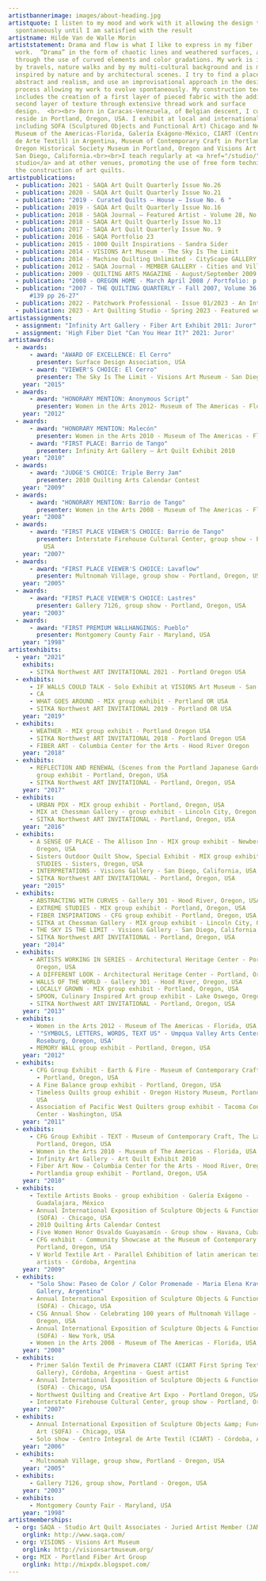 ```yaml
---
artistbannerimage: images/about-heading.jpg
artistquote: I listen to my mood and work with it allowing the design to evolve
  spontaneously until I am satisfied with the result
artistname: Hilde Van de Walle Morin
artiststatement: Drama and flow is what I like to express in my fiber
  work.  “Drama” in the form of chaotic lines and weathered surfaces, and “flow”
  through the use of curved elements and color gradations. My work is influenced
  by travels, nature walks and by my multi-cultural background and is mainly
  inspired by nature and by architectural scenes. I try to find a place between
  abstract and realism, and use an improvisational approach in the design
  process allowing my work to evolve spontaneously. My construction technique
  includes the creation of a first layer of pieced fabric with the addition of a
  second layer of texture through extensive thread work and surface
  design.  <br><br> Born in Caracas-Venezuela, of Belgian descent, I currently
  reside in Portland, Oregon, USA. I exhibit at local and international venues
  including SOFA (Sculptured Objects and Functional Art) Chicago and New York,
  Museum of the Americas-Florida, Galería Exágono-México, CIART (Centro Integral
  de Arte Textil) in Argentina, Museum of Contemporary Craft in Portland-Oregon,
  Oregon Historical Society Museum in Portland, Oregon and Visions Art Museum in
  San Diego, California.<br><br>I teach regularly at <a href="/studio/">my
  studio</a> and at other venues, promoting the use of free form techniques in
  the construction of art quilts.
artistpublications:
  - publication: 2021 - SAQA Art Quilt Quarterly Issue No.26
  - publication: 2020 - SAQA Art Quilt Quarterly Issue No.21
  - publication: "2019 - Curated Quilts – House – Issue No. 6 "
  - publication: 2019 - SAQA Art Quilt Quarterly Issue No.16
  - publication: 2018 - SAQA Journal – Featured Artist - Volume 28, No.1
  - publication: 2018 - SAQA Art Quilt Quarterly Issue No.13
  - publication: 2017 - SAQA Art Quilt Quarterly Issue No. 9
  - publication: 2016 - SAQA Portfolio 23
  - publication: 2015 - 1000 Quilt Inspirations - Sandra Sider
  - publication: 2014 - VISIONS Art Museum - The Sky Is The Limit
  - publication: 2014 - Machine Quilting Unlimited - CityScape GALLERY
  - publication: 2012 - SAQA Journal - MEMBER GALLERY - Cities and Villages - Fall 2012
  - publication: 2009 - QUILTING ARTS MAGAZINE - August/September 2009
  - publication: "2008 - OREGON HOME - March April 2008 / Portfolio: p 18"
  - publication: "2007 - THE QUILTING QUARTERLY - Fall 2007, Volume 36 / Number 3 /
      #139 pp 26-27"
  - publication: 2022 - Patchwork Professional - Issue 01/2023 - An Interview
  - publication: 2023 - Art Quilting Studio - Spring 2023 - Featured work
artistassignments:
  - assignment: "Infinity Art Gallery - Fiber Art Exhibit 2011: Juror"
  - assignment: 'High Fiber Diet "Can You Hear It?" 2021: Juror'
artistawards:
  - awards:
      - award: "AWARD OF EXCELLENCE: El Cerro"
        presenter: Surface Design Association, USA
      - award: "VIEWER'S CHOICE: El Cerro"
        presenter: The Sky Is The Limit - Visions Art Museum - San Diego, California, USA
    year: "2015"
  - awards:
      - award: "HONORARY MENTION: Anonymous Script"
        presenter: Women in the Arts 2012- Museum of The Americas - Florida, USA
    year: "2012"
  - awards:
      - award: "HONORARY MENTION: Malecón"
        presenter: Women in the Arts 2010 - Museum of The Americas - Florida, USA
      - award: "FIRST PLACE: Barrio de Tango"
        presenter: Infinity Art Gallery – Art Quilt Exhibit 2010
    year: "2010"
  - awards:
      - award: "JUDGE'S CHOICE: Triple Berry Jam"
        presenter: 2010 Quilting Arts Calendar Contest
    year: "2009"
  - awards:
      - award: "HONORARY MENTION: Barrio de Tango"
        presenter: Women in the Arts 2008 - Museum of The Americas - Florida, USA
    year: "2008"
  - awards:
      - award: "FIRST PLACE VIEWER'S CHOICE: Barrio de Tango"
        presenter: Interstate Firehouse Cultural Center, group show - Portland, Oregon,
          USA
    year: "2007"
  - awards:
      - award: "FIRST PLACE VIEWER'S CHOICE: Lavaflow"
        presenter: Multnomah Village, group show - Portland, Oregon, USA
    year: "2005"
  - awards:
      - award: "FIRST PLACE VIEWER'S CHOICE: Lastres"
        presenter: Gallery 7126, group show - Portland, Oregon, USA
    year: "2003"
  - awards:
      - award: "FIRST PREMIUM WALLHANGINGS: Pueblo"
        presenter: Montgomery County Fair - Maryland, USA
    year: "1998"
artistexhibits:
  - year: "2021"
    exhibits:
      - SITKA Northwest ART INVITATIONAL 2021 - Portland Oregon USA
  - exhibits:
      - IF WALLS COULD TALK - Solo Exhibit at VISIONS Art Museum - San Diego
      - CA
      - WHAT GOES AROUND - MIX group exhibit - Portland OR USA
      - SITKA Northwest ART INVITATIONAL 2019 - Portland OR USA
    year: "2019"
  - exhibits:
      - WEATHER - MIX group exhibit - Portland Oregon USA
      - SITKA Northwest ART INVITATIONAL 2018 - Portland Oregon USA
      - FIBER ART - Columbia Center for the Arts - Hood River Oregon
    year: "2018"
  - exhibits:
      - REFLECTION AND RENEWAL (Scenes from the Portland Japanese Garden) - MIX
        group exhibit - Portland, Oregon, USA
      - SITKA Northwest ART INVITATIONAL - Portland, Oregon, USA
    year: "2017"
  - exhibits:
      - URBAN PDX - MIX group exhibit - Portland, Oregon, USA
      - MIX at Chessman Gallery - group exhibit - Lincoln City, Oregon, USA
      - SITKA Northwest ART INVITATIONAL - Portland, Oregon, USA
    year: "2016"
  - exhibits:
      - A SENSE OF PLACE - The Allison Inn - MIX group exhibit - Newberg,
        Oregon, USA
      - Sisters Outdoor Quilt Show, Special Exhibit - MIX group exhibit EXTREME
        STUDIES - Sisters, Oregon, USA
      - INTERPRETATIONS - Visions Gallery - San Diego, California, USA
      - SITKA Northwest ART INVITATIONAL - Portland, Oregon, USA
    year: "2015"
  - exhibits:
      - ABSTRACTING WITH CURVES - Gallery 301 - Hood River, Oregon, USA
      - EXTREME STUDIES - MIX group exhibit - Portland, Oregon, USA
      - FIBER INSPIRATIONS - CFG group exhibit - Portland, Oregon, USA
      - SITKA at Chessman Gallery - MIX group exhibit - Lincoln City, Oregon, USA
      - THE SKY IS THE LIMIT - Visions Gallery - San Diego, California, USA
      - SITKA Northwest ART INVITATIONAL - Portland, Oregon, USA
    year: "2014"
  - exhibits:
      - ARTISTS WORKING IN SERIES - Architectural Heritage Center - Portland,
        Oregon, USA
      - A DIFFERENT LOOK - Architectural Heritage Center - Portland, Oregon, USA
      - WALLS OF THE WORLD - Gallery 301 - Hood River, Oregon, USA
      - LOCALLY GROWN - MIX group exhibit - Portland, Oregon, USA
      - SPOON, Culinary Inspired Art group exhibit - Lake Oswego, Oregon, USA
      - SITKA Northwest ART INVITATIONAL - Portland, Oregon, USA
    year: "2013"
  - exhibits:
      - Women in the Arts 2012 - Museum of The Americas - Florida, USA
      - '"SYMBOLS, LETTERS, WORDS, TEXT US" - Umpqua Valley Arts Center -
        Roseburg, Oregon, USA'
      - MEMORY WALL group exhibit - Portland, Oregon, USA
    year: "2012"
  - exhibits:
      - CFG Group Exhibit - Earth & Fire - Museum of Contemporary Craft, The Lab
        - Portland, Oregon, USA
      - A Fine Balance group exhibit - Portland, Oregon, USA
      - Timeless Quilts group exhibit - Oregon History Museum, Portland, Oregon,
        USA
      - Association of Pacific West Quilters group exhibit - Tacoma Convention
        Center - Washington, USA
    year: "2011"
  - exhibits:
      - CFG Group Exhibit - TEXT - Museum of Contemporary Craft, The Lab -
        Portland, Oregon, USA
      - Women in the Arts 2010 - Museum of The Americas - Florida, USA
      - Infinity Art Gallery - Art Quilt Exhibit 2010
      - Fiber Art Now - Columbia Center for the Arts - Hood River, Oregon, USA
      - Portlandia group exhibit - Portland, Oregon, USA
    year: "2010"
  - exhibits:
      - Textile Artists Books - group exhibition - Galería Exágono -
        Guadalajara, México
      - Annual International Exposition of Sculpture Objects & Functional Art
        (SOFA) - Chicago, USA
      - 2010 Quilting Arts Calendar Contest
      - Five Women Honor Osvaldo Guayasamín - Group show - Havana, Cuba<
      - CFG exhibit - Community Showcase at the Museum of Contemporary Craft -
        Portland, Oregon, USA
      - V World Textile Art - Parallel Exhibition of latin american textile
        artists - Córdoba, Argentina
    year: "2009"
  - exhibits:
      - "Solo Show: Paseo de Color / Color Promenade - Maria Elena Kravetz
        Gallery, Argentina"
      - Annual International Exposition of Sculpture Objects & Functional Art
        (SOFA) - Chicago, USA
      - CSG Annual Show - Celebrating 100 years of Multnomah Village - Portland,
        Oregon, USA
      - Annual International Exposition of Sculpture Objects & Functional Art
        (SOFA) - New York, USA
      - Women in the Arts 2008 - Museum of The Americas - Florida, USA
    year: "2008"
  - exhibits:
      - Primer Salón Textil de Primavera CIART (CIART First Spring Textile
        Gallery), Córdoba, Argentina - Guest artist
      - Annual International Exposition of Sculpture Objects & Functional Art
        (SOFA) - Chicago, USA
      - Northwest Quilting and Creative Art Expo - Portland Oregon, USA
      - Interstate Firehouse Cultural Center, group show - Portland, Oregon, USA
    year: "2007"
  - exhibits:
      - Annual International Exposition of Sculpture Objects &amp; Functional
        Art (SOFA) - Chicago, USA
      - Solo show - Centro Integral de Arte Textil (CIART) - Córdoba, Argentina
    year: "2006"
  - exhibits:
      - Multnomah Village, group show, Portland - Oregon, USA
    year: "2005"
  - exhibits:
      - Gallery 7126, group show, Portland - Oregon, USA
    year: "2003"
  - exhibits:
      - Montgomery County Fair - Maryland, USA
    year: "1998"
artistmemberships:
  - org: SAQA - Studio Art Quilt Associates - Juried Artist Member (JAM)
    orglink: http://www.saqa.com/
  - org: VISIONS - Visions Art Museum
    orglink: http://visionsartmuseum.org/
  - org: MIX - Portland Fiber Art Group
    orglink: http://mixpdx.blogspot.com/
---
```

